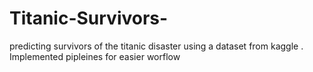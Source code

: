 # Titanic-Survivors-
predicting survivors of the titanic disaster using a dataset from kaggle . Implemented pipleines for easier worflow
